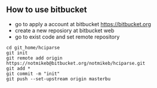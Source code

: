 ## How to use bitbucket
+ go to apply a account at bitbucket
https://bitbucket.org
+ create a new reposiory at bitbucket web
+ go to exist code and set remote repository
```
cd git_home/hciparse
git init
git remote add origin https://notmikeb@bitbucket.org/notmikeb/hciparse.git
git add *
git commit -m "init"
git push --set-upstream origin masterbu
```